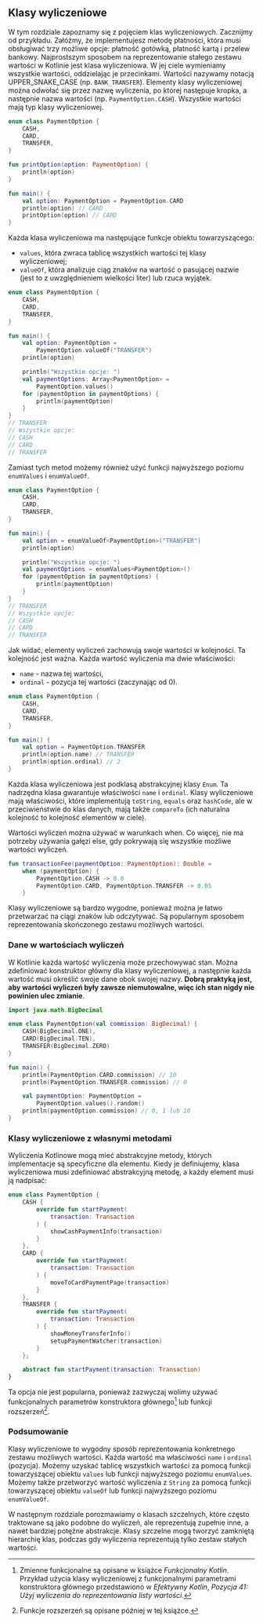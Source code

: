 ## Klasy wyliczeniowe

W tym rozdziale zapoznamy się z pojęciem klas wyliczeniowych. Zacznijmy od przykładu. Załóżmy, że implementujesz metodę płatności, która musi obsługiwać trzy możliwe opcje: płatność gotówką, płatność kartą i przelew bankowy. Najprostszym sposobem na reprezentowanie stałego zestawu wartości w Kotlinie jest klasa wyliczeniowa. W jej ciele wymieniamy wszystkie wartości, oddzielając je przecinkami. Wartości nazywamy notacją UPPER_SNAKE_CASE (np. `BANK_TRANSFER`). Elementy klasy wyliczeniowej można odwołać się przez nazwę wyliczenia, po której następuje kropka, a następnie nazwa wartości (np. `PaymentOption.CASH`). Wszystkie wartości mają typ klasy wyliczeniowej.

```kotlin
enum class PaymentOption {
    CASH,
    CARD,
    TRANSFER,
}

fun printOption(option: PaymentOption) {
    println(option)
}

fun main() {
    val option: PaymentOption = PaymentOption.CARD
    println(option) // CARD
    printOption(option) // CARD
}
```

Każda klasa wyliczeniowa ma następujące funkcje obiektu towarzyszącego:
* `values`, która zwraca tablicę wszystkich wartości tej klasy wyliczeniowej;
* `valueOf`, która analizuje ciąg znaków na wartość o pasującej nazwie (jest to z uwzględnieniem wielkości liter) lub rzuca wyjątek.

```kotlin
enum class PaymentOption {
    CASH,
    CARD,
    TRANSFER,
}

fun main() {
    val option: PaymentOption =
        PaymentOption.valueOf("TRANSFER")
    println(option)

    println("Wszystkie opcje: ")
    val paymentOptions: Array<PaymentOption> =
        PaymentOption.values()
    for (paymentOption in paymentOptions) {
        println(paymentOption)
    }
}
// TRANSFER
// Wszystkie opcje:
// CASH
// CARD
// TRANSFER
```

Zamiast tych metod możemy również użyć funkcji najwyższego poziomu `enumValues` i `enumValueOf`.

```kotlin
enum class PaymentOption {
    CASH,
    CARD,
    TRANSFER,
}

fun main() {
    val option = enumValueOf<PaymentOption>("TRANSFER")
    println(option)

    println("Wszystkie opcje: ")
    val paymentOptions = enumValues<PaymentOption>()
    for (paymentOption in paymentOptions) {
        println(paymentOption)
    }
}
// TRANSFER
// Wszystkie opcje:
// CASH
// CARD
// TRANSFER
```

Jak widać, elementy wyliczeń zachowują swoje wartości w kolejności. Ta kolejność jest ważna. Każda wartość wyliczenia ma dwie właściwości:
* `name` - nazwa tej wartości,
* `ordinal` - pozycja tej wartości (zaczynając od 0).

```kotlin
enum class PaymentOption {
    CASH,
    CARD,
    TRANSFER,
}

fun main() {
    val option = PaymentOption.TRANSFER
    println(option.name) // TRANSFER
    println(option.ordinal) // 2
}
```

Każda klasa wyliczeniowa jest podklasą abstrakcyjnej klasy `Enum`. Ta nadrzędna klasa gwarantuje właściwości `name` i `ordinal`. Klasy wyliczeniowe mają właściwości, które implementują `toString`, `equals` oraz `hashCode`, ale w przeciwieństwie do klas danych, mają także `compareTo` (ich naturalna kolejność to kolejność elementów w ciele).

Wartości wyliczeń można używać w warunkach when. Co więcej, nie ma potrzeby używania gałęzi else, gdy pokrywają się wszystkie możliwe wartości wyliczeń.

```kotlin
fun transactionFee(paymentOption: PaymentOption): Double =
    when (paymentOption) {
        PaymentOption.CASH -> 0.0
        PaymentOption.CARD, PaymentOption.TRANSFER -> 0.05
    }
```

Klasy wyliczeniowe są bardzo wygodne, ponieważ można je łatwo przetwarzać na ciągi znaków lub odczytywać. Są popularnym sposobem reprezentowania skończonego zestawu możliwych wartości.

### Dane w wartościach wyliczeń

W Kotlinie każda wartość wyliczenia może przechowywać stan. Można zdefiniować konstruktor główny dla klasy wyliczeniowej, a następnie każda wartość musi określić swoje dane obok swojej nazwy. **Dobrą praktyką jest, aby wartości wyliczeń były zawsze niemutowalne, więc ich stan nigdy nie powinien ulec zmianie**.

```kotlin
import java.math.BigDecimal

enum class PaymentOption(val commission: BigDecimal) {
    CASH(BigDecimal.ONE),
    CARD(BigDecimal.TEN),
    TRANSFER(BigDecimal.ZERO)
}

fun main() {
    println(PaymentOption.CARD.commission) // 10
    println(PaymentOption.TRANSFER.commission) // 0

    val paymentOption: PaymentOption =
        PaymentOption.values().random()
    println(paymentOption.commission) // 0, 1 lub 10
}
```

### Klasy wyliczeniowe z własnymi metodami

Wyliczenia Kotlinowe mogą mieć abstrakcyjne metody, których implementacje są specyficzne dla elementu. Kiedy je definiujemy, klasa wyliczeniowa musi zdefiniować abstrakcyjną metodę, a każdy element musi ją nadpisać:

```kotlin
enum class PaymentOption {
    CASH {
        override fun startPayment(
            transaction: Transaction
        ) {
            showCashPaymentInfo(transaction)
        }
    },
    CARD {
        override fun startPayment(
            transaction: Transaction
        ) {
            moveToCardPaymentPage(transaction)
        }
    },
    TRANSFER {
        override fun startPayment(
            transaction: Transaction
        ) {
            showMoneyTransferInfo()
            setupPaymentWatcher(transaction)
        }
    };

    abstract fun startPayment(transaction: Transaction)
}
```

Ta opcja nie jest popularna, ponieważ zazwyczaj wolimy używać funkcjonalnych parametrów konstruktora głównego[^13_1] lub funkcji rozszerzeń[^13_2].

### Podsumowanie

Klasy wyliczeniowe to wygodny sposób reprezentowania konkretnego zestawu możliwych wartości. Każda wartość ma właściwości `name` i `ordinal` (pozycja). Możemy uzyskać tablicę wszystkich wartości za pomocą funkcji towarzyszącej obiektu `values` lub funkcji najwyższego poziomu `enumValues`. Możemy także przetworzyć wartość wyliczenia z `String` za pomocą funkcji towarzyszącej obiektu `valueOf` lub funkcji najwyższego poziomu `enumValueOf`.

W następnym rozdziale porozmawiamy o klasach szczelnych, które często traktowane są jako podobne do wyliczeń, ale reprezentują zupełnie inne, a nawet bardziej potężne abstrakcje. Klasy szczelne mogą tworzyć zamkniętą hierarchię klas, podczas gdy wyliczenia reprezentują tylko zestaw stałych wartości.

[^13_1]: Zmienne funkcjonalne są opisane w książce *Funkcjonalny Kotlin*. Przykład użycia klasy wyliczeniowej z funkcjonalnymi parametrami konstruktora głównego przedstawiono w *Efektywny Kotlin*, *Pozycja 41: Użyj wyliczenia do reprezentowania listy wartości*.
[^13_2]: Funkcje rozszerzeń są opisane później w tej książce.
